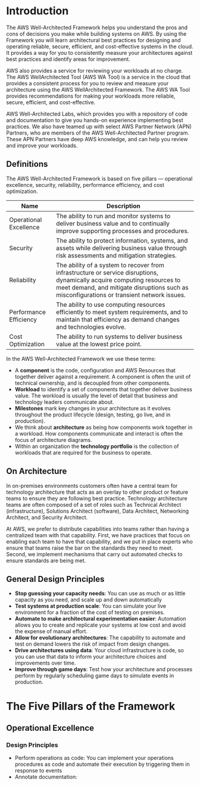 # Introduction

The AWS Well-Architected Framework helps you understand the pros and cons of decisions you make while building systems on AWS. By using the Framework you will learn architectural best practices for designing and operating reliable, secure, efficient, and cost-effective systems in the cloud. It provides a way for you to consistently measure your architectures against best practices and identify areas for improvement.

AWS also provides a service for reviewing your workloads at no charge. The AWS WellArchitected Tool (AWS WA Tool) is a service in the cloud that provides a consistent process for you to review and measure your architecture using the AWS WellArchitected Framework. The AWS WA Tool provides recommendations for making your workloads more reliable, secure, efficient, and cost-effective.

AWS Well-Architected Labs, which provides you with a repository of code and documentation to give you hands-on experience implementing best practices. We also have teamed up with select AWS Partner Network (APN) Partners, who are members of the AWS Well-Architected Partner program. These APN Partners have deep AWS knowledge, and can help you review and improve your workloads.

## Definitions

The AWS Well-Architected Framework is based on five pillars — operational excellence, security, reliability, performance efficiency, and cost optimization.

| Name                   | Description                                                                                                                                                                                                            |
| ---------------------- | ---------------------------------------------------------------------------------------------------------------------------------------------------------------------------------------------------------------------- |
| Operational Excellence | The ability to run and monitor systems to deliver business value and to continually improve supporting processes and procedures.                                                                                       |
| Security               | The ability to protect information, systems, and assets while delivering business value through risk assessments and mitigation strategies.                                                                            |
| Reliability            | The ability of a system to recover from infrastructure or service disruptions, dynamically acquire computing resources to meet demand, and mitigate disruptions such as misconfigurations or transient network issues. |
| Performance Efficiency | The ability to use computing resources efficiently to meet system requirements, and to maintain that efficiency as demand changes and technologies evolve.                                                             |
| Cost Optimization      | The ability to run systems to deliver business value at the lowest price point.                                                                                                                                        |

In the AWS Well-Architected Framework we use these terms:

- A **component** is the code, configuration and AWS Resources that together deliver against a requirement. A component is often the unit of technical ownership, and is decoupled from other components.
- **Workload** to identify a set of components that together deliver business value. The workload is usually the level of detail that business and technology leaders communicate about.
- **Milestones** mark key changes in your architecture as it evolves throughout the product lifecycle (design, testing, go live, and in production).
- We think about **architecture** as being how components work together in a workload. How components communicate and interact is often the focus of architecture diagrams.
- Within an organization the **technology portfolio** is the collection of workloads that are required for the business to operate.

## On Architecture

In on-premises environments customers often have a central team for technology architecture that acts as an overlay to other product or feature teams to ensure they are following best practice. Technology architecture teams are often composed of a set of roles such as Technical Architect (infrastructure), Solutions Architect (software), Data Architect, Networking Architect, and Security Architect.

At AWS, we prefer to distribute capabilities into teams rather than having a centralized team with that capability. First, we have practices that focus on enabling each team to have that capability, and we put in place experts who ensure that teams raise the bar on the standards they need to meet. Second, we implement mechanisms that carry out automated checks to ensure standards are being met.

## General Design Principles

- **Stop guessing your capacity needs**: You can use as much or as little capacity as you need, and scale up and down automatically
- **Test systems at production scale**: You can simulate your live environment for a fraction of the cost of testing on premises.
- **Automate to make architectural experimentation easier**: Automation allows you to create and replicate your systems at low cost and avoid the expense of manual effort.
- **Allow for evolutionary architectures**: The capability to automate and test on demand lowers the risk of impact from design changes.
- **Drive architectures using data**: Your cloud infrastructure is code, so you can use that data to inform your architecture choices and improvements over time.
- **Improve through game days**: Test how your architecture and processes perform by regularly scheduling game days to simulate events in production.

# The Five Pillars of the Framework

## Operational Excellence

### Design Principles

- Perform operations as code: You can implement your operations procedures as code and automate their execution by triggering them in response to events
- Annotate documentation:
